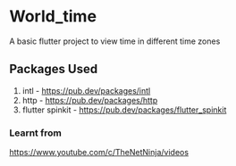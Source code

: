 # World_time

A basic flutter project to view time in different time zones

## Packages Used

1. intl - https://pub.dev/packages/intl
2. http - https://pub.dev/packages/http
3. flutter spinkit - https://pub.dev/packages/flutter_spinkit

### Learnt from 
https://www.youtube.com/c/TheNetNinja/videos
